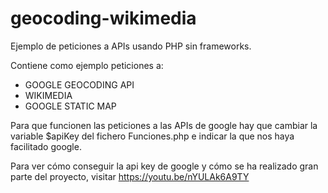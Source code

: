 # geocoding-wikimedia
Ejemplo de peticiones a APIs usando PHP sin frameworks.

Contiene como ejemplo peticiones a:
- GOOGLE GEOCODING API
- WIKIMEDIA
- GOOGLE STATIC MAP

Para que funcionen las peticiones a las APIs de google 
hay que cambiar la variable $apiKey del fichero Funciones.php 
e indicar la que nos haya facilitado google.

Para ver cómo conseguir la api key de google y cómo se ha realizado gran 
parte del proyecto, visitar https://youtu.be/nYULAk6A9TY
